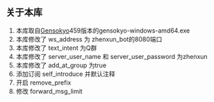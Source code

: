 ## 关于本库

1. 本库取自[Gensokyo](https://github.com/Hoshinonyaruko/Gensokyo/releases/tag/459%2Fmerge)459版本的gensokyo-windows-amd64.exe
2. 本库修改了 ws_address 为 zhenxun_bot的8080端口
3. 本库修改了 text_intent 为Q群
4. 本库修改了 server_user_name 和 server_user_password 为zhenxun
5. 本库修改了 add_at_group 为true
6. 添加订阅 self_introduce 并默认注释
7. 开启 remove_prefix
8. 修改 forward_msg_limit